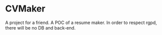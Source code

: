 # CVMaker
A project for a friend. A POC of a resume maker. In order to respect rgpd, there will be no DB and back-end.

